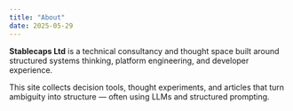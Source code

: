 ```yaml
---
title: "About"
date: 2025-05-29
---
```


**Stablecaps Ltd** is a technical consultancy and thought space built around structured systems thinking, platform engineering, and developer experience.

This site collects decision tools, thought experiments, and articles that turn ambiguity into structure — often using LLMs and structured prompting.

